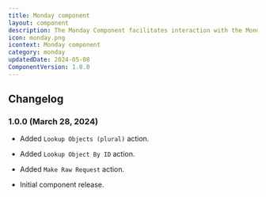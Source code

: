 ```yaml
---
title: Monday component
layout: component
description: The Monday Component facilitates interaction with the Monday API.
icon: monday.png
icontext: Monday component
category: monday
updatedDate: 2024-05-08
ComponentVersion: 1.0.0
---
```


## Changelog

### 1.0.0 (March 28, 2024)

* Added `Lookup Objects (plural)` action.

* Added `Lookup Object By ID` action.

* Added `Make Raw Request` action.

* Initial component release.
